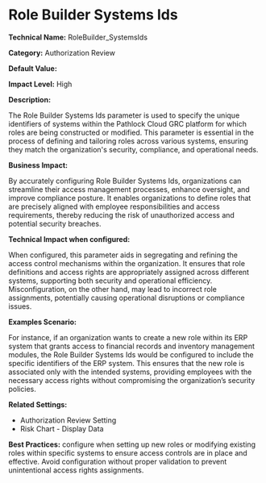 # Role Builder Systems Ids

**Technical Name:** RoleBuilder_SystemsIds

**Category:** Authorization Review

**Default Value:**

**Impact Level:** High

**Description:**

The Role Builder Systems Ids parameter is used to specify the unique identifiers of systems within the Pathlock Cloud GRC platform for which roles are being constructed or modified. This parameter is essential in the process of defining and tailoring roles across various systems, ensuring they match the organization's security, compliance, and operational needs.

**Business Impact:**

By accurately configuring Role Builder Systems Ids, organizations can streamline their access management processes, enhance oversight, and improve compliance posture. It enables organizations to define roles that are precisely aligned with employee responsibilities and access requirements, thereby reducing the risk of unauthorized access and potential security breaches.

**Technical Impact when configured:**

When configured, this parameter aids in segregating and refining the access control mechanisms within the organization. It ensures that role definitions and access rights are appropriately assigned across different systems, supporting both security and operational efficiency. Misconfiguration, on the other hand, may lead to incorrect role assignments, potentially causing operational disruptions or compliance issues.

**Examples Scenario:**

For instance, if an organization wants to create a new role within its ERP system that grants access to financial records and inventory management modules, the Role Builder Systems Ids would be configured to include the specific identifiers of the ERP system. This ensures that the new role is associated only with the intended systems, providing employees with the necessary access rights without compromising the organization’s security policies.

**Related Settings:**

- Authorization Review Setting
- Risk Chart - Display Data

**Best Practices:** configure when setting up new roles or modifying existing roles within specific systems to ensure access controls are in place and effective. Avoid configuration without proper validation to prevent unintentional access rights assignments.